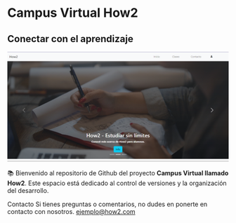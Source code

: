 # Campus Virtual How2
## Conectar con el aprendizaje

![Portada del repositorio](assets/images/Portada.png)

📚 Bienvenido al repositorio de Github del proyecto **Campus Virtual llamado How2**. Este espacio está dedicado al control de versiones y la organización del desarrollo.

Contacto
Si tienes preguntas o comentarios, no dudes en ponerte en contacto con nosotros.
ejemplo@how2.com
